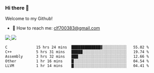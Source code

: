 ### Hi there 👋

<!--
**clingfei/clingfei** is a ✨ _special_ ✨ repository because its `README.md` (this file) appears on your GitHub profile.

Here are some ideas to get you started:

- 🔭 I’m currently working on ...
- 🌱 I’m currently learning ...
- 👯 I’m looking to collaborate on ...
- 🤔 I’m looking for help with ...
- 💬 Ask me about ...
- 📫 How to reach me: ...
- 😄 Pronouns: ...
- ⚡ Fun fact: ...
-->
Welcome to my Github!
- 📧 How to reach me: clf700383@gmail.com

<a href="https://github.com/anuraghazra/github-readme-stats">
  <img src="https://github-readme-stats.vercel.app/api?username=clingfei&count_private=true&show_icons=true&include_all_commits=true&line_height=21&hide_border=true&repo=github-readme-stats" />
</a>
<a href="https://github.com/anuraghazra/convoychat">
  <img src="https://github-readme-stats.vercel.app/api/top-langs/?username=clingfei&hide=Tcl,Perl,Makefile,CSS,HTML,Yacc,Lex,Verilog&langs_count=6&layout=compact&hide_border=true&repo=convoychat" />
</a>

<!--START_SECTION:waka-->

```txt
C             15 hrs 24 mins  █████████████▓░░░░░░░░░░░   55.02 %
C++           5 hrs 31 mins   █████░░░░░░░░░░░░░░░░░░░░   19.74 %
Assembly      3 hrs 32 mins   ███░░░░░░░░░░░░░░░░░░░░░░   12.66 %
Other         1 hr 16 mins    █░░░░░░░░░░░░░░░░░░░░░░░░   04.54 %
LLVM          1 hr 14 mins    █░░░░░░░░░░░░░░░░░░░░░░░░   04.41 %
```

<!--END_SECTION:waka-->
